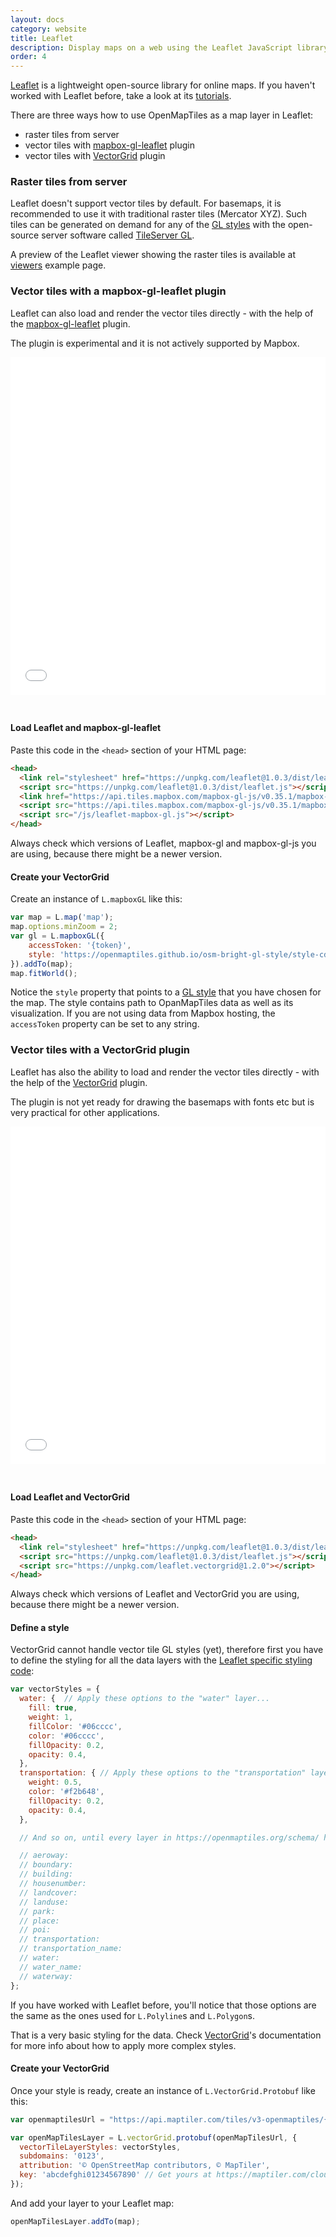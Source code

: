 ```yaml
---
layout: docs
category: website
title: Leaflet
description: Display maps on a web using the Leaflet JavaScript library.
order: 4
---
```


[Leaflet](http://www.leafletjs.com) is a lightweight open-source library for online maps. If you haven't worked with Leaflet before, take a look at its [tutorials](http://leafletjs.com/examples.html).

There are three ways how to use OpenMapTiles as a map layer in Leaflet:
* raster tiles from server
* vector tiles with [mapbox-gl-leaflet](https://github.com/mapbox/mapbox-gl-leaflet) plugin
* vector tiles with [VectorGrid](https://github.com/Leaflet/Leaflet.VectorGrid) plugin

### Raster tiles from server

Leaflet doesn't support vector tiles by default. For basemaps, it is recommended to use it with traditional raster tiles (Mercator XYZ). Such tiles can be generated on demand for any of the [GL styles](/styles/) with the open-source server software called [TileServer GL](/docs/host/tileserver-gl/).

A preview of the Leaflet viewer showing the raster tiles is available at [viewers](https://openmaptiles.org/viewers/) example page.


### Vector tiles with a mapbox-gl-leaflet plugin

Leaflet can also load and render the vector tiles directly - with the help of the [mapbox-gl-leaflet](https://github.com/mapbox/mapbox-gl-leaflet) plugin.

The plugin is experimental and it is not actively supported by Mapbox.

<iframe src="/maps/leaflet-mapbox-gl.html" frameborder="0" scrolling="0" width="100%" height="540px" style="margin-bottom:25px;"></iframe>


#### Load Leaflet and mapbox-gl-leaflet

Paste this code in the `<head>` section of your HTML page:

```html
<head>
  <link rel="stylesheet" href="https://unpkg.com/leaflet@1.0.3/dist/leaflet.css" />
  <script src="https://unpkg.com/leaflet@1.0.3/dist/leaflet.js"></script>
  <link href="https://api.tiles.mapbox.com/mapbox-gl-js/v0.35.1/mapbox-gl.css" rel='stylesheet' />
  <script src="https://api.tiles.mapbox.com/mapbox-gl-js/v0.35.1/mapbox-gl.js"></script>
  <script src="/js/leaflet-mapbox-gl.js"></script>
</head>
```

Always check which versions of Leaflet, mapbox-gl and mapbox-gl-js you are using, because there might be a newer version.

#### Create your VectorGrid

Create an instance of `L.mapboxGL` like this:

```js
var map = L.map('map');
map.options.minZoom = 2;
var gl = L.mapboxGL({
    accessToken: '{token}',
    style: 'https://openmaptiles.github.io/osm-bright-gl-style/style-cdn.json'
}).addTo(map);
map.fitWorld();
```

Notice the `style` property that points to a [GL style](/styles/) that you have chosen for the map. The style contains path to OpanMapTiles data as well as its visualization. If you are not using data from Mapbox hosting, the `accessToken` property can be set to any string.

### Vector tiles with a VectorGrid plugin

Leaflet has also the ability to load and render the vector tiles directly - with the help of the [VectorGrid](https://github.com/Leaflet/Leaflet.VectorGrid) plugin.

The plugin is not yet ready for drawing the basemaps with fonts etc but is very practical for other applications.

<iframe src="/maps/leaflet-vectorgrid.html" frameborder="0" scrolling="0" width="100%" height="540px" style="margin-bottom:25px;"></iframe>

#### Load Leaflet and VectorGrid

Paste this code in the `<head>` section of your HTML page:

```html
<head>
  <link rel="stylesheet" href="https://unpkg.com/leaflet@1.0.3/dist/leaflet.css" />
  <script src="https://unpkg.com/leaflet@1.0.3/dist/leaflet.js"></script>
  <script src="https://unpkg.com/leaflet.vectorgrid@1.2.0"></script>
</head>
```

Always check which versions of Leaflet and VectorGrid you are using, because there might be a newer version.

#### Define a style

VectorGrid cannot handle vector tile GL styles (yet), therefore first you have to define the styling for all the data layers with the [Leaflet specific styling code](http://leafletjs.com/reference-1.0.3.html#path):

```js
var vectorStyles = {
  water: {	// Apply these options to the "water" layer...
    fill: true,
    weight: 1,
    fillColor: '#06cccc',
    color: '#06cccc',
    fillOpacity: 0.2,
    opacity: 0.4,
  },
  transportation: {	// Apply these options to the "transportation" layer...
    weight: 0.5,
    color: '#f2b648',
    fillOpacity: 0.2,
    opacity: 0.4,
  },

  // And so on, until every layer in https://openmaptiles.org/schema/ has a style

  // aeroway:
  // boundary:
  // building:
  // housenumber:
  // landcover:
  // landuse:
  // park:
  // place:
  // poi:
  // transportation:
  // transportation_name:
  // water:
  // water_name:
  // waterway:
};
```

If you have worked with Leaflet before, you'll notice that those options are the same as the ones used for `L.Polyline`s and `L.Polygon`s.

That is a very basic styling for the data. Check [VectorGrid](https://github.com/Leaflet/Leaflet.VectorGrid)'s documentation for more info about how to apply more complex styles.

#### Create your VectorGrid

Once your style is ready, create an instance of `L.VectorGrid.Protobuf` like this:

```js
var openmaptilesUrl = "https://api.maptiler.com/tiles/v3-openmaptiles/{z}/{x}/{y}.pbf?key={key}";

var openMapTilesLayer = L.vectorGrid.protobuf(openMapTilesUrl, {
  vectorTileLayerStyles: vectorStyles,
  subdomains: '0123',
  attribution: '© OpenStreetMap contributors, © MapTiler',
  key: 'abcdefghi01234567890' // Get yours at https://maptiler.com/cloud/
});
```

And add your layer to your Leaflet map:

```js
openMapTilesLayer.addTo(map);
```
